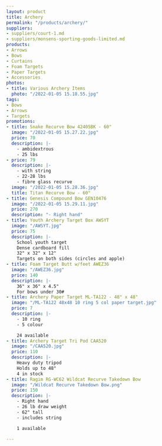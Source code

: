 ```yaml
---
layout: product
title: Archery
permalink: "/products/archery/"
suppliers:
- suppliers/court-1.md
- suppliers/monsens-sporting-goods-limited.md
products:
- Arrows
- Bows
- Curtains
- Foam Targets
- Paper Targets
- Accessories
photos:
- title: Various Archery Items
  photo: "/2022-01-05 15.18.55.jpg"
tags:
- Bows
- Arrows
- Targets
promotions:
- title: Snake Recurve Bow 42405BK - 60"
  image: "/2022-01-05 15.27.22.jpg"
  price: 70
  description: |-
    - ambidextrous
    - 25 lbs
- price: 79
  description: |-
    - with string
    - 22-28 lbs
    - fibre glass recurve
  image: "/2022-01-05 15.28.36.jpg"
  title: Titan Recurve Bow - 60"
- title: Genesis Compound Bow GEN10476
  image: "/2022-01-05 15.29.11.jpg"
  price: 270
  description: "- Right hand"
- title: Youth Archery Target Box AWSYT
  image: "/AWSYT.jpg"
  price: 75
  description: |-
    School youth target
    Dense cardboard fill
    32" x 32" x 12"
    Targets on both sides (circles and apple)
- title: Foam Target Butt w/feet AWEZ36
  image: "/AWEZ36.jpg"
  price: 140
  description: |-
    36" x 36" x 4.5"
    For bows under 30#
- title: Archery Paper Target ML-TA122 - 48" x 48"
  image: "/ML-TA122 48x48 10 ring 5 col paper target.jpg"
  price: 7
  description: |-
    - 10 ring
    - 5 colour

    24 available
- title: Archery Target Tri Pod CAA520
  image: "/CAA520.jpg"
  price: 110
  description: |-
    Heavy duty tripod
    Holds up to 48"
    4 in stock
- title: Ragim RG-WC62 Wildcat Recurve Takedown Bow
  image: "/Wildcat Recurve Takedown Bow.png"
  price: 150
  description: |-
    - Right hand
    - 26 lb draw weight
    - 62" tall
    - includes string

    1 available

---
```

